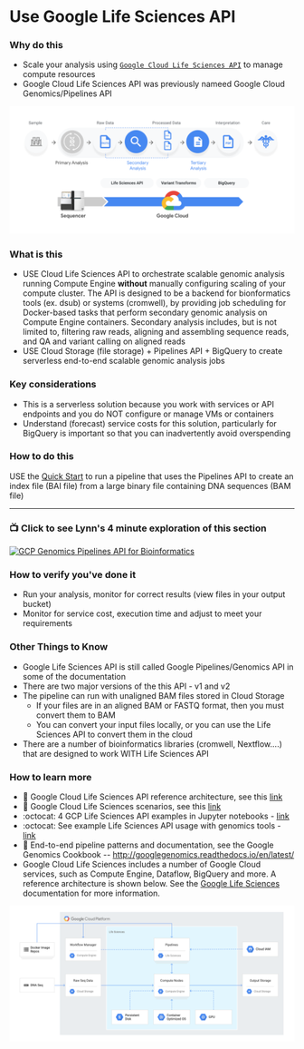 # Use Google Life Sciences API


### Why do this
 - Scale your analysis using [`Google Cloud Life Sciences API`](https://cloud.google.com/life-sciences/) to manage compute resources
 - Google Cloud Life Sciences API was previously nameed Google Cloud Genomics/Pipelines API

 [![GCP Life Sciences Reference Architecture](/images/gcp-life-sciences-arch.png)]()

### What is this
 - USE Cloud Life Sciences API to orchestrate scalable genomic analysis running Compute Engine **without** manually configuring scaling of your compute cluster. The API is designed to be a backend for bionformatics tools (ex. dsub) or systems (cromwell), by providing job scheduling for Docker-based tasks that perform secondary genomic analysis on Compute Engine containers. Secondary analysis includes, but is not limited to, filtering raw reads, aligning and assembling sequence reads, and QA and variant calling on aligned reads
 - USE Cloud Storage (file storage) + Pipelines API + BigQuery to create serverless end-to-end scalable genomic analysis jobs

### Key considerations
 - This is a serverless solution because you work with services or API endpoints and you do NOT configure or manage VMs or containers
 - Understand (forecast) service costs for this solution, particularly for BigQuery is important so that you can inadvertently avoid overspending 

### How to do this
 USE the [Quick Start](https://cloud.google.com/genomics/quickstart) to run a pipeline that uses the Pipelines API to create an index file (BAI file) from a large binary file containing DNA sequences (BAM file)

 -----

### 📺 Click to see Lynn's 4 minute exploration of this section  
[![GCP Genomics Pipelines API for Bioinformatics](http://img.youtube.com/vi/B8RABR19n8Y/0.jpg)](http://www.youtube.com/watch?v=B8RABR19n8Y "GCP Genomics Pipelines API for Bioinformatics")

### How to verify you've done it
 - Run your analysis, monitor for correct results (view files in your output bucket)
 - Monitor for service cost, execution time and adjust to meet your requirements


### Other Things to Know
 - Google Life Sciences API is still called Google Pipelines/Genomics API in some of the documentation
 - There are two major versions of the this API - v1 and v2
 - The pipeline can run with unaligned BAM files stored in Cloud Storage
    - If your files are in an aligned BAM or FASTQ format, then you must convert them to BAM
    - You can convert your input files locally, or you can use the Life Sciences API to convert them in the cloud
 - There are a number of bioinformatics libraries (cromwell, Nextflow....) that are designed to work WITH Life Sciences API

### How to learn more
 - 📘 Google Cloud Life Sciences API reference architecture, see this [link](https://cloud.google.com/solutions/genomic-data-processing-reference-architecture)
 - 📘 Google Cloud Life Sciences scenarios, see this [link](https://cloud.google.com/genomics/docs/tutorials/)
 - :octocat: 4 GCP Life Sciences API examples in Jupyter notebooks - [link](https://github.com/googlegenomics/datalab-examples/tree/master/datalab/genomics)
 - :octocat: See example Life Sciences API usage with genomics tools - [link](https://github.com/googlegenomics/pipelines-api-examples)
 - 📘 End-to-end pipeline patterns and documentation, see the Google Genomics Cookbook -- http://googlegenomics.readthedocs.io/en/latest/
 - Google Cloud Life Sciences includes a number of Google Cloud services, such as Compute Engine, Dataflow, BigQuery and more.  A reference architecture is shown below.  See the [Google Life Sciences](https://cloud.google.com/life-sciences/) documentation for more information.

 [![life-sciences](/images/life-sciences.png)]()
